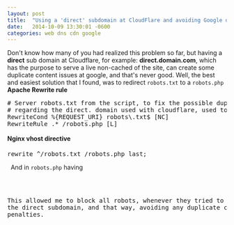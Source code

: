 ```yaml
---
layout: post
title:  "Using a 'direct' subdomain at CloudFlare and avoiding Google duplicate content penalties"
date:   2014-10-09 13:30:01 -0600
categories: web dns cdn google
---
```


Don't know how many of you had realized this problem so far, but having a **direct** sub domain at Cloudflare, for example: **direct.domain.com**, which has the purpose to serve a live non-cached of the site, can create some duplicate content issues at google, and that's never good. Well, the best and easiest solution that I found, was to redirect `robots.txt` to a `robots.php` **Apache Rewrite rule**

<pre class="EnlighterJSRAW" data-enlighter-language="null"># Server robots.txt from the script, to fix the possible duplicate content on google,
# regarding the direct. domain used with cloudflare, used to get a non-cached view.
RewriteCond %{REQUEST_URI} robots\.txt$ [NC]
RewriteRule .* /robots.php [L]</pre>

**<span style="line-height: 1.75em;">Nginx vhost directive</span>**

<pre class="EnlighterJSRAW" data-enlighter-language="null">rewrite ^/robots.txt /robots.php last;</pre>

  And in `robots.php` having

<pre class="EnlighterJSRAW" data-enlighter-language="php"><?php

header('Content-type: text/plain');

if ($_SERVER['HTTP_HOST'] == 'direct.domain.com') {
    echo "User-agent: *\n";
    echo "Disallow: /\n";
} else {
    include('robots.txt');
}</pre>

This allowed me to block all robots, whenever they tried to access the direct subdomain, and that way, avoiding any duplicate content penalties.
